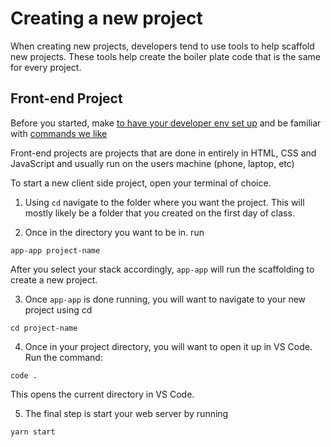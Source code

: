 # Creating a new project

When creating new projects, developers tend to use tools to help scaffold new projects. These tools help create the boiler plate code that is the same for every project.

## Front-end Project

Before you started, make [to have your developer env set up](/handbook/tools/environment) and be familiar with [commands we like](/handbook/resources/bash/commands-we-like)

Front-end projects are projects that are done in entirely in HTML, CSS and JavaScript and usually run on the users machine (phone, laptop, etc)

To start a new client side project, open your terminal of choice.

1. Using `cd` navigate to the folder where you want the project. This will mostly likely be a folder that you created on the first day of class.

2. Once in the directory you want to be in. run

```
app-app project-name
```

After you select your stack accordingly, `app-app` will run the scaffolding to create a new project.

3. Once `app-app` is done running, you will want to navigate to your new project using cd

```
cd project-name
```

4. Once in your project directory, you will want to open it up in VS Code. Run the command:

```
code .
```

This opens the current directory in VS Code.

5. The final step is start your web server by running

```
yarn start
```
